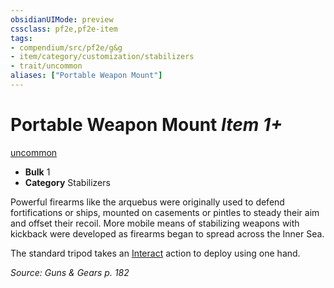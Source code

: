 ```yaml
---
obsidianUIMode: preview
cssclass: pf2e,pf2e-item
tags:
- compendium/src/pf2e/g&g
- item/category/customization/stabilizers
- trait/uncommon
aliases: ["Portable Weapon Mount"]
---
```

# Portable Weapon Mount *Item 1+*  
[uncommon](../../../Rules/traits/uncommon.md)  

- **Bulk** 1
- **Category** Stabilizers

Powerful firearms like the arquebus were originally used to defend fortifications or ships, mounted on casements or pintles to steady their aim and offset their recoil. More mobile means of stabilizing weapons with kickback were developed as firearms began to spread across the Inner Sea.

The standard tripod takes an [Interact](../../../Rules/actions/interact.md) action to deploy using one hand.

*Source: Guns & Gears p. 182*